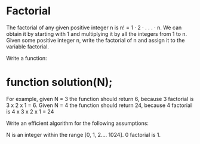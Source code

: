 # Factorial

The factorial of any given positive integer n is n! = 1 · 2 · . . . · n. We can obtain it by starting with 1 and multiplying it by all the integers from 1 to n. Given some positive integer n, write the factorial of n and assign it to the variable factorial. 

Write a function:

# function solution(N);

For example, given N = 3 the function should return 6, because 3 factorial is 3 x 2 x 1 = 6. Given N = 4 the function should return 24, because 4 factorial is 4 x 3 x 2 x 1 = 24

Write an efficient algorithm for the following assumptions:

N is an integer within the range [0, 1, 2.... 1024].
0 factorial is 1.
